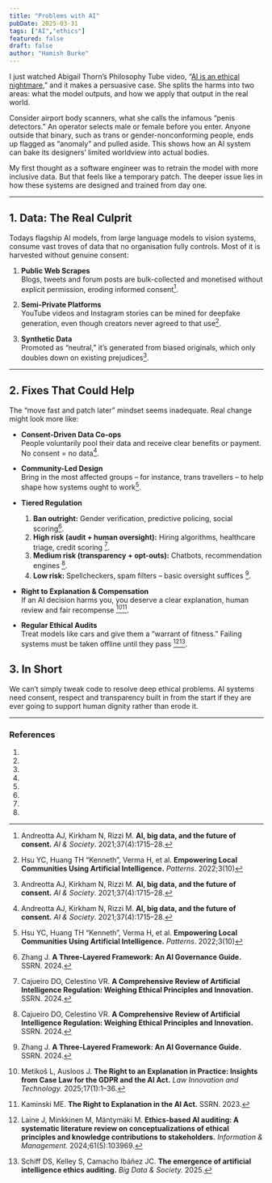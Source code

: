 ```yaml
---
title: "Problems with AI"
pubDate: 2025-03-31
tags: ["AI","ethics"]
featured: false
draft: false
author: "Hamish Burke"
---
```


I just watched Abigail Thorn’s Philosophy Tube video, “[AI is an ethical nightmare](https://www.youtube.com/watch?v=AaU6tI2pb3M),” and it makes a persuasive case. She splits the harms into two areas: what the model outputs, and how we apply that output in the real world.

Consider airport body scanners, what she calls the infamous “penis detectors.” An operator selects male or female before you enter. Anyone outside that binary, such as trans or gender-nonconforming people, ends up flagged as “anomaly” and pulled aside. This shows how an AI system can bake its designers’ limited worldview into actual bodies.

My first thought as a software engineer was to retrain the model with more inclusive data. But that feels like a temporary patch. The deeper issue lies in how these systems are designed and trained from day one.

---

## 1. Data: The Real Culprit

Todays flagship AI models, from large language models to vision systems, consume vast troves of data that no organisation fully controls. Most of it is harvested without genuine consent:

1. **Public Web Scrapes**  
   Blogs, tweets and forum posts are bulk-collected and monetised without explicit permission, eroding informed consent[^1].

2. **Semi-Private Platforms**  
   YouTube videos and Instagram stories can be mined for deepfake generation, even though creators never agreed to that use[^2].

3. **Synthetic Data**  
   Promoted as “neutral,” it’s generated from biased originals, which only doubles down on existing prejudices[^1].

---

## 2. Fixes That Could Help

The “move fast and patch later” mindset seems inadequate. Real change might look more like:

- **Consent-Driven Data Co-ops**  
  People voluntarily pool their data and receive clear benefits or payment. No consent = no data[^1].

- **Community-Led Design**  
  Bring in the most affected groups – for instance, trans travellers – to help shape how systems ought to work[^2].

- **Tiered Regulation**  
  1. **Ban outright:** Gender verification, predictive policing, social scoring[^3].  
  2. **High risk (audit + human oversight):** Hiring algorithms, healthcare triage, credit scoring [^4].  
  3. **Medium risk (transparency + opt-outs):** Chatbots, recommendation engines [^4].  
  4. **Low risk:** Spellcheckers, spam filters – basic oversight suffices [^3].

- **Right to Explanation & Compensation**  
  If an AI decision harms you, you deserve a clear explanation, human review and fair recompense [^5][^6].

- **Regular Ethical Audits**  
  Treat models like cars and give them a “warrant of fitness.” Failing systems must be taken offline until they pass [^7][^8].


## 3. In Short

We can’t simply tweak code to resolve deep ethical problems. AI systems need consent, respect and transparency built in from the start if they are ever going to support human dignity rather than erode it.  

---


### References

1. [^1]: Andreotta AJ, Kirkham N, Rizzi M. **AI, big data, and the future of consent.** *AI & Society*. 2021;37(4):1715–28. 
2. [^2]: Hsu YC, Huang TH “Kenneth”, Verma H, et al. **Empowering Local Communities Using Artificial Intelligence.** *Patterns*. 2022;3(10)
3. [^3]: Zhang J. **A Three-Layered Framework: An AI Governance Guide.** SSRN. 2024.
4. [^4]: Cajueiro DO, Celestino VR. **A Comprehensive Review of Artificial Intelligence Regulation: Weighing Ethical Principles and Innovation.** SSRN. 2024. 
5. [^5]: Metikoš L, Ausloos J. **The Right to an Explanation in Practice: Insights from Case Law for the GDPR and the AI Act.** *Law Innovation and Technology.* 2025;17(1):1–36.
6. [^6]:Kaminski ME. **The Right to Explanation in the AI Act.** SSRN. 2023.
7. [^7]: Laine J, Minkkinen M, Mäntymäki M. **Ethics-based AI auditing: A systematic literature review on conceptualizations of ethical principles and knowledge contributions to stakeholders.** *Information & Management.* 2024;61(5):103969.
8. [^8]: Schiff DS, Kelley S, Camacho Ibáñez JC. **The emergence of artificial intelligence ethics auditing.** *Big Data & Society.* 2025. 
